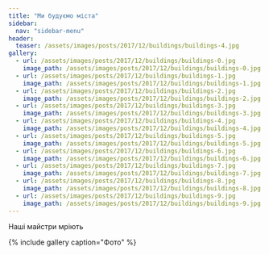 ```yaml
---
title: "Ми будуємо міста"
sidebar:
  nav: "sidebar-menu"
header:
  teaser: /assets/images/posts/2017/12/buildings/buildings-4.jpg
gallery:
  - url: /assets/images/posts/2017/12/buildings/buildings-0.jpg
    image_path: /assets/images/posts/2017/12/buildings/buildings-0.jpg
  - url: /assets/images/posts/2017/12/buildings/buildings-1.jpg
    image_path: /assets/images/posts/2017/12/buildings/buildings-1.jpg
  - url: /assets/images/posts/2017/12/buildings/buildings-2.jpg
    image_path: /assets/images/posts/2017/12/buildings/buildings-2.jpg
  - url: /assets/images/posts/2017/12/buildings/buildings-3.jpg
    image_path: /assets/images/posts/2017/12/buildings/buildings-3.jpg
  - url: /assets/images/posts/2017/12/buildings/buildings-4.jpg
    image_path: /assets/images/posts/2017/12/buildings/buildings-4.jpg
  - url: /assets/images/posts/2017/12/buildings/buildings-5.jpg
    image_path: /assets/images/posts/2017/12/buildings/buildings-5.jpg
  - url: /assets/images/posts/2017/12/buildings/buildings-6.jpg
    image_path: /assets/images/posts/2017/12/buildings/buildings-6.jpg
  - url: /assets/images/posts/2017/12/buildings/buildings-7.jpg
    image_path: /assets/images/posts/2017/12/buildings/buildings-7.jpg
  - url: /assets/images/posts/2017/12/buildings/buildings-8.jpg
    image_path: /assets/images/posts/2017/12/buildings/buildings-8.jpg
  - url: /assets/images/posts/2017/12/buildings/buildings-9.jpg
    image_path: /assets/images/posts/2017/12/buildings/buildings-9.jpg
---
```


Наші майстри мріють

{% include gallery caption="Фото" %}
